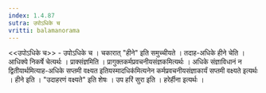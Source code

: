 ```yaml
---
index: 1.4.87
sutra: उपोऽधिके च
vritti: balamanorama
---
```


<<उपोऽधिके च>> - उपोऽधिके च । चकारात् "हीने" इति समुच्चीयते । तदाह-अधिके हीने चेति । आधिक्ये निकर्षे चेत्यर्थः । प्राक्संज्ञमिति । प्रागुक्तकर्मप्रवचनीयसंज्ञकमित्यर्थः । अधिके संज्ञाविधानं न द्वितीयार्थमित्याह-अधिके सप्तमी वक्ष्यत इतियस्मादधिक॑मित्यनेन कर्मप्रवचनीयसंज्ञाकार्यं सप्तमी वक्ष्यते इत्यर्थः । हीने इति । "उदाहरणं वक्ष्यते" इति शेषः । उप हरिं सुरा इति । हरेर्हीना इत्यर्थः ।